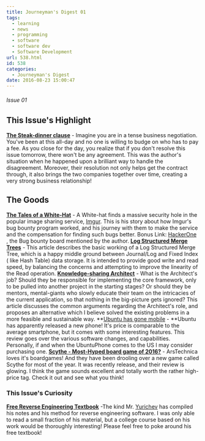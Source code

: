 ```yaml
---
title: Journeyman's Digest 01
tags:
  - learning
  - news
  - programming
  - software
  - software dev
  - Software Development
url: 538.html
id: 538
categories:
  - Journeyman's Digest
date: 2016-08-23 15:00:47
---
```


###### Issue 01

This Issue's Highlight
----------------------

[**The Steak-dinner clause**](https://medium.com/@invoker/how-to-use-the-steak-clause-to-win-your-next-negotiation-55b4dafbea94#.s9n9gviz0) \- Imagine you are in a tense business negotiation. You've been at this all-day and no one is willing to budge on who has to pay a fee. As you close for the day, you realize that if you don't resolve this issue tomorrow, there won't be any agreement. This was the author's situation when he happened upon a brilliant way to handle the disagreement. Moreover, their resolution not only helps get the contract through, it also brings the two companies together over time, creating a very strong business relationship!

The Goods
---------

**[The Tales of a White-Hat](https://medium.com/@nmalcolm/hacking-imgur-for-fun-and-profit-3b2ec30c9463#.6wcc2245n)** \- A White-hat finds a massive security hole in the popular image sharing service, [Imgur](http://imgur.com/). This is his story about how Imgur's bug bounty program worked, and his journey with them to make the service and the compensation for finding such bugs better. Bonus Link: [HackerOne](https://hackerone.com/) , the Bug bounty board mentioned by the author. [**Log Structured Merge Trees**](http://www.benstopford.com/2015/02/14/log-structured-merge-trees/) \- This article describes the basic working of a Log Structured Merge Tree, which is a happy middle ground between Journal/Log and Fixed Index ( like Hash Table) data storage. It is intended to provide good write and read speed, by balancing the concerns and attempting to improve the linearity of the Read operation. [**Knowledge-sharing Architect**](http://ithare.com/knowledge-sharing-architects-as-an-alternative-to-coding-architects/) \- What is the Architect's job? Should they be responsible for implementing the core framework, only to be pulled into another project in the starting stages? Or should they be mentors, mental-giants who slowly educate their team on the intricacies of the current application, so that nothing in the big-picture gets ignored? This article discusses the common arguments regarding the Architect's role, and proposes an alternative which I believe solved the existing problems in a more feasible and sustainable way. **[Ubuntu has gone mobile](https://distrowatch.com/weekly.php?issue=20160801#ubuntuphone) - **Ubuntu has apparently released a new phone! It's price is comparable to the average smartphone, but it comes with some interesting features. This review goes over the various software changes, and capabilities. Personally, if and when the UbuntuPhone comes to the US I may consider purchasing one. [**Scythe - Most-Hyped board game of 2016?**](http://arstechnica.com/gaming/2016/07/scythe-the-most-hyped-board-game-of-2016-delivers/) \- ArsTechnica loves it's boardgames! And they have been drooling over a new game called Scythe for most of the year. It was recently release, and their review is glowing. I think the game sounds excellent and totally worth the rather high-price tag. Check it out and see what you think!  

### This Issue's Curiosity

[**Free Reverse Engineering Textbook**](http://beginners.re/RE4B-EN.pdf) -The kind Mr. [Yurichev](http://yurichev.com/) has compiled his notes and his method for reverse engineering software. I was only able to read a small fraction of his material, but a college course based on his work would be thoroughly interesting! Please feel free to poke around his free textbook!